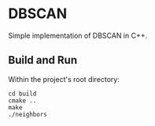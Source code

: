 # DBSCAN 
Simple implementation of DBSCAN  in C++.

## Build and Run
Within the project's root directory:
```
cd build
cmake ..
make 
./neighbors
```
